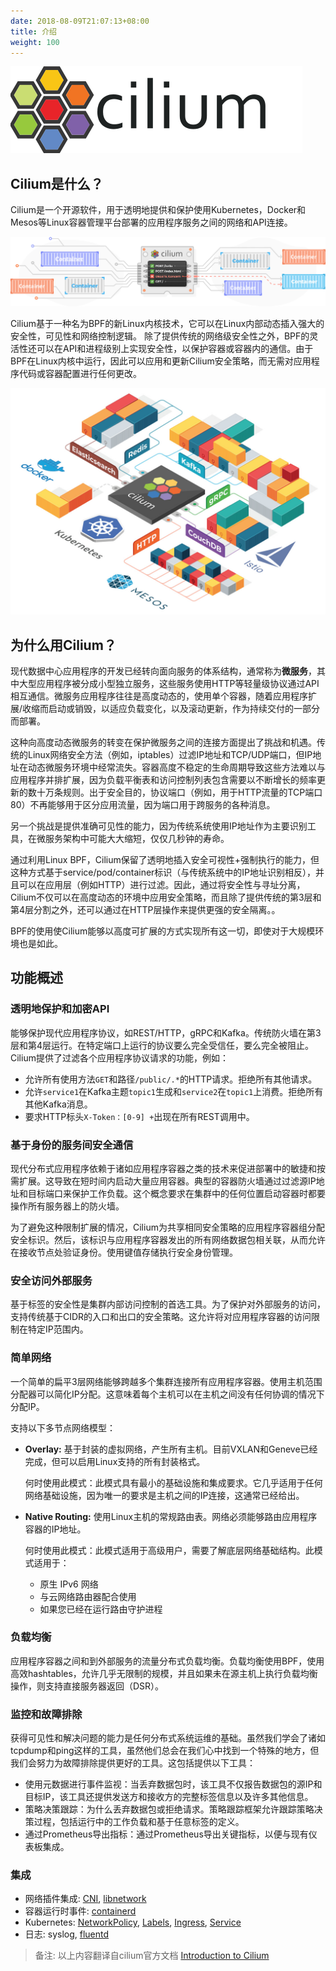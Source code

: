 ```yaml
---
date: 2018-08-09T21:07:13+08:00
title: 介绍
weight: 100
---
```


![](images/cilium-logo.svg)

## Cilium是什么？

Cilium是一个开源软件，用于透明地提供和保护使用Kubernetes，Docker和Mesos等Linux容器管理平台部署的应用程序服务之间的网络和API连接。

![](images/cilium-connectivity.jpg)

Cilium基于一种名为BPF的新Linux内核技术，它可以在Linux内部动态插入强大的安全性，可见性和网络控制逻辑。 除了提供传统的网络级安全性之外，BPF的灵活性还可以在API和进程级别上实现安全性，以保护容器或容器内的通信。由于BPF在Linux内核中运行，因此可以应用和更新Cilium安全策略，而无需对应用程序代码或容器配置进行任何更改。

![](images/cilium-ecosystem.jpg)

## 为什么用Cilium？

现代数据中心应用程序的开发已经转向面向服务的体系结构，通常称为**微服务**，其中大型应用程序被分成小型独立服务，这些服务使用HTTP等轻量级协议通过API相互通信。微服务应用程序往往是高度动态的，使用单个容器，随着应用程序扩展/收缩而启动或销毁，以适应负载变化，以及滚动更新，作为持续交付的一部分而部署。

这种向高度动态微服务的转变在保护微服务之间的连接方面提出了挑战和机遇。传统的Linux网络安全方法（例如，iptables）过滤IP地址和TCP/UDP端口，但IP地址在动态微服务环境中经常流失。容器高度不稳定的生命周期导致这些方法难以与应用程序并排扩展，因为负载平衡表和访问控制列表包含需要以不断增长的频率更新的数十万条规则。出于安全目的，协议端口（例如，用于HTTP流量的TCP端口80）不再能够用于区分应用流量，因为端口用于跨服务的各种消息。

另一个挑战是提供准确可见性的能力，因为传统系统使用IP地址作为主要识别工具，在微服务架构中可能大大缩短，仅仅几秒钟的寿命。

通过利用Linux BPF，Cilium保留了透明地插入安全可视性+强制执行的能力，但这种方式基于service/pod/container标识（与传统系统中的IP地址识别相反），并且可以在应用层（例如HTTP）进行过滤。因此，通过将安全性与寻址分离，Cilium不仅可以在高度动态的环境中应用安全策略，而且除了提供传统的第3层和第4层分割之外，还可以通过在HTTP层操作来提供更强的安全隔离。。

BPF的使用使Cilium能够以高度可扩展的方式实现所有这一切，即使对于大规模环境也是如此。

## 功能概述

### 透明地保护和加密API

能够保护现代应用程序协议，如REST/HTTP，gRPC和Kafka。传统防火墙在第3层和第4层运行。在特定端口上运行的协议要么完全受信任，要么完全被阻止。Cilium提供了过滤各个应用程序协议请求的功能，例如：

- 允许所有使用方法`GET`和路径`/public/.*`的HTTP请求。拒绝所有其他请求。
- 允许`service1`在Kafka主题`topic1`生成和`service2`在`topic1`上消费。拒绝所有其他Kafka消息。
- 要求HTTP标头`X-Token：[0-9] +`出现在所有REST调用中。

### 基于身份的服务间安全通信

现代分布式应用程序依赖于诸如应用程序容器之类的技术来促进部署中的敏捷和按需扩展。这导致在短时间内启动大量应用容器。典型的容器防火墙通过过滤源IP地址和目标端口来保护工作负载。这个概念要求在集群中的任何位置启动容器时都要操作所有服务器上的防火墙。

为了避免这种限制扩展的情况，Cilium为共享相同安全策略的应用程序容器组分配安全标识。然后，该标识与应用程序容器发出的所有网络数据包相关联，从而允许在接收节点处验证身份。使用键值存储执行安全身份管理。

### 安全访问外部服务

基于标签的安全性是集群内部访问控制的首选工具。为了保护对外部服务的访问，支持传统基于CIDR的入口和出口的安全策略。这允许将对应用程序容器的访问限制在特定IP范围内。

### 简单网络

一个简单的扁平3层网络能够跨越多个集群连接所有应用程序容器。使用主机范围分配器可以简化IP分配。这意味着每个主机可以在主机之间没有任何协调的情况下分配IP。

支持以下多节点网络模型：

- **Overlay:** 基于封装的虚拟网络，产生所有主机。目前VXLAN和Geneve已经完成，但可以启用Linux支持的所有封装格式。

	何时使用此模式：此模式具有最小的基础设施和集成要求。它几乎适用于任何网络基础设施，因为唯一的要求是主机之间的IP连接，这通常已经给出。

- **Native Routing:** 使用Linux主机的常规路由表。网络必须能够路由应用程序容器的IP地址。

	何时使用此模式：此模式适用于高级用户，需要了解底层网络基础结构。此模式适用于：

	- 原生 IPv6 网络
	- 与云网络路由器配合使用
	- 如果您已经在运行路由守护进程

### 负载均衡

应用程序容器之间和到外部服务的流量分布式负载均衡。负载均衡使用BPF，使用高效hashtables，允许几乎无限制的规模，并且如果未在源主机上执行负载均衡操作，则支持直接服务器返回（DSR）。

### 监控和故障排除

获得可见性和解决问题的能力是任何分布式系统运维的基础。虽然我们学会了诸如tcpdump和ping这样的工具，虽然他们总会在我们心中找到一个特殊的地方，但我们会努力为故障排除提供更好的工具。这包括提供以下工具：

- 使用元数据进行事件监视：当丢弃数据包时，该工具不仅报告数据包的源IP和目标IP，该工具还提供发送方和接收方的完整标签信息以及许多其他信息。
- 策略决策跟踪：为什么丢弃数据包或拒绝请求。策略跟踪框架允许跟踪策略决策过程，包括运行中的工作负载和基于任意标签的定义。
- 通过Prometheus导出指标：通过Prometheus导出关键指标，以便与现有仪表板集成。

### 集成

- 网络插件集成: [CNI](https://github.com/containernetworking/cni), [libnetwork](https://github.com/docker/libnetwork)
- 容器运行时事件: [containerd](https://github.com/containerd/containerd)
- Kubernetes: [NetworkPolicy](https://kubernetes.io/docs/concepts/services-networking/network-policies/), [Labels](https://kubernetes.io/docs/concepts/overview/working-with-objects/labels/), [Ingress](https://kubernetes.io/docs/concepts/services-networking/ingress/), [Service](https://kubernetes.io/docs/concepts/services-networking/service/)
- 日志: syslog, [fluentd](http://www.fluentd.org/)

> 备注: 以上内容翻译自cilium官方文档 [Introduction to Cilium](https://cilium.readthedocs.io/en/v1.2/intro/#intro)